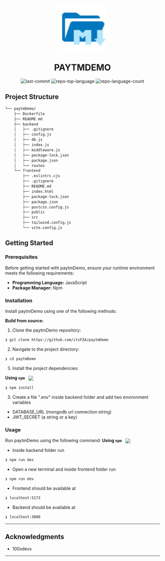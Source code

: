 <p align="center">
    <img src="https://raw.githubusercontent.com/PKief/vscode-material-icon-theme/ec559a9f6bfd399b82bb44393651661b08aaf7ba/icons/folder-markdown-open.svg" align="center" width="30%">
</p>
<p align="center"><h1 align="center">PAYTMDEMO</h1></p>

<p align="center">
	<img src="https://img.shields.io/github/last-commit/itsFZA/paytmDemo?style=default&logo=git&logoColor=white&color=0080ff" alt="last-commit">
	<img src="https://img.shields.io/github/languages/top/itsFZA/paytmDemo?style=default&color=0080ff" alt="repo-top-language">
	<img src="https://img.shields.io/github/languages/count/itsFZA/paytmDemo?style=default&color=0080ff" alt="repo-language-count">
</p>


##  Project Structure

```sh
└── paytmDemo/
    ├── Dockerfile
    ├── README.md
    ├── backend
    │   ├── .gitignore
    │   ├── config.js
    │   ├── db.js
    │   ├── index.js
    │   ├── middleware.js
    │   ├── package-lock.json
    │   ├── package.json
    │   └── routes
    └── frontend
        ├── .eslintrc.cjs
        ├── .gitignore
        ├── README.md
        ├── index.html
        ├── package-lock.json
        ├── package.json
        ├── postcss.config.js
        ├── public
        ├── src
        ├── tailwind.config.js
        └── vite.config.js
```
##  Getting Started

###  Prerequisites

Before getting started with paytmDemo, ensure your runtime environment meets the following requirements:

- **Programming Language:** JavaScript
- **Package Manager:** Npm


###  Installation

Install paytmDemo using one of the following methods:

**Build from source:**

1. Clone the paytmDemo repository:
```sh
❯ git clone https://github.com/itsFZA/paytmDemo
```

2. Navigate to the project directory:
```sh
❯ cd paytmDemo
```

3. Install the project dependencies:


**Using `npm`** &nbsp; [<img align="center" src="https://img.shields.io/badge/npm-CB3837.svg?style={badge_style}&logo=npm&logoColor=white" />](https://www.npmjs.com/)

```sh
❯ npm install
```
3. Create a file ".env" inside backend folder and add two environment variables
-   DATABASE_URL (mongodb url connection string)
-   JWT_SECRET (a string or a key)


###  Usage
Run paytmDemo using the following command:
**Using `npm`** &nbsp; [<img align="center" src="https://img.shields.io/badge/npm-CB3837.svg?style={badge_style}&logo=npm&logoColor=white" />](https://www.npmjs.com/)

- Inside backend folder run
```sh
❯ npm run dev
```

- Open a new terminal and inside frontend folder run
```sh
❯ npm run dev
```

- Frontend should be available at
```sh
❯ localhost:5173
```
- Backend should be available at
```sh
❯ localhost:3000
```

---

##  Acknowledgments

- 100xdevs

---